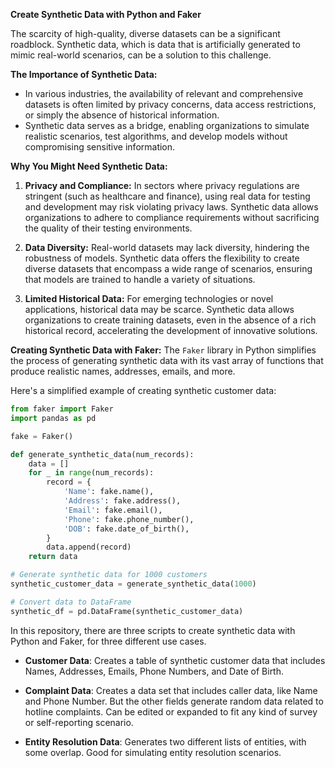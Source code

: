 **Create Synthetic Data with Python and Faker**


The scarcity of high-quality, diverse datasets can be a significant roadblock. Synthetic data, which is data that is artificially generated to mimic real-world scenarios, can be a solution to this challenge. 

**The Importance of Synthetic Data:**
- In various industries, the availability of relevant and comprehensive datasets is often limited by privacy concerns, data access restrictions, or simply the absence of historical information.
- Synthetic data serves as a bridge, enabling organizations to simulate realistic scenarios, test algorithms, and develop models without compromising sensitive information.

**Why You Might Need Synthetic Data:**
1. **Privacy and Compliance:** In sectors where privacy regulations are stringent (such as healthcare and finance), using real data for testing and development may risk violating privacy laws. Synthetic data allows organizations to adhere to compliance requirements without sacrificing the quality of their testing environments.

2. **Data Diversity:** Real-world datasets may lack diversity, hindering the robustness of models. Synthetic data offers the flexibility to create diverse datasets that encompass a wide range of scenarios, ensuring that models are trained to handle a variety of situations.

3. **Limited Historical Data:** For emerging technologies or novel applications, historical data may be scarce. Synthetic data allows organizations to create training datasets, even in the absence of a rich historical record, accelerating the development of innovative solutions.

**Creating Synthetic Data with Faker:**
The `Faker` library in Python simplifies the process of generating synthetic data with its vast array of functions that produce realistic names, addresses, emails, and more. 

Here's a simplified example of creating synthetic customer data:

```python
from faker import Faker
import pandas as pd

fake = Faker()

def generate_synthetic_data(num_records):
    data = []
    for _ in range(num_records):
        record = {
            'Name': fake.name(),
            'Address': fake.address(),
            'Email': fake.email(),
            'Phone': fake.phone_number(),
            'DOB': fake.date_of_birth(),
        }
        data.append(record)
    return data

# Generate synthetic data for 1000 customers
synthetic_customer_data = generate_synthetic_data(1000)

# Convert data to DataFrame
synthetic_df = pd.DataFrame(synthetic_customer_data)
```

In this repository, there are three scripts to create synthetic data with Python and Faker, for three different use cases.

- **Customer Data**: Creates a table of synthetic customer data that includes Names, Addresses, Emails, Phone Numbers, and Date of Birth.
  
- **Complaint Data**: Creates a data set that includes caller data, like Name and Phone Number. But the other fields generate random data related to hotline complaints. Can be edited or expanded to fit any kind of survey or self-reporting scenario.

- **Entity Resolution Data**: Generates two different lists of entities, with some overlap. Good for simulating entity resolution scenarios.

